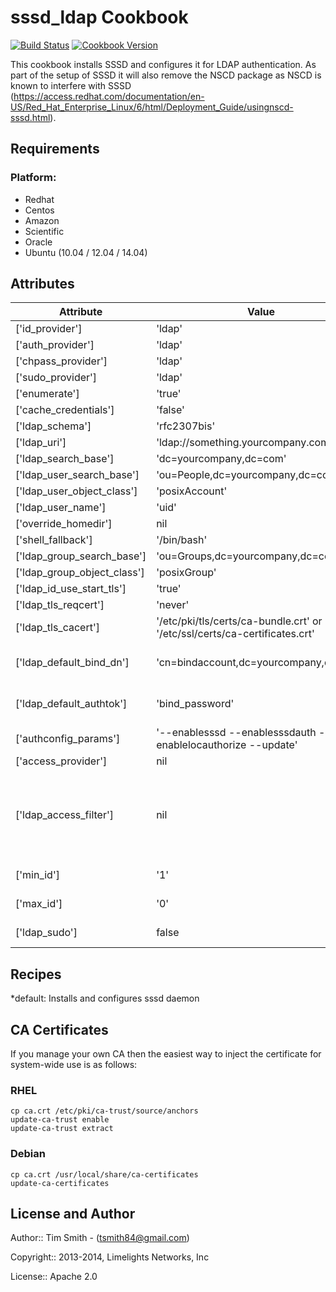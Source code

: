 sssd_ldap Cookbook
==================
[![Build Status](https://travis-ci.org/tas50/chef-sssd_ldap.svg?branch=master)](https://travis-ci.org/tas50/chef-sssd_ldap)
[![Cookbook Version](https://img.shields.io/cookbook/v/sssd_ldap.svg)](https://supermarket.chef.io/cookbooks/sssd_ldap)

This cookbook installs SSSD and configures it for LDAP authentication.  As part of the setup of SSSD it will also remove the NSCD package as NSCD is known to interfere with SSSD (https://access.redhat.com/documentation/en-US/Red_Hat_Enterprise_Linux/6/html/Deployment_Guide/usingnscd-sssd.html).

Requirements
------------

### Platform:

* Redhat
* Centos
* Amazon
* Scientific
* Oracle
* Ubuntu (10.04 / 12.04 / 14.04)

Attributes
----------
| Attribute | Value | Comment |
| -------------  | -------------  | -------------  |
| ['id_provider'] | 'ldap' | |
| ['auth_provider'] | 'ldap' | |
| ['chpass_provider'] | 'ldap' | |
| ['sudo_provider'] | 'ldap' | |
| ['enumerate'] | 'true' | |
| ['cache_credentials'] | 'false' | |
| ['ldap_schema'] | 'rfc2307bis' | |
| ['ldap_uri'] | 'ldap://something.yourcompany.com' | |
| ['ldap_search_base'] | 'dc=yourcompany,dc=com' | |
| ['ldap_user_search_base'] | 'ou=People,dc=yourcompany,dc=com' | |
| ['ldap_user_object_class'] | 'posixAccount' | |
| ['ldap_user_name'] | 'uid' | |
| ['override_homedir'] | nil | |
| ['shell_fallback'] | '/bin/bash' | |
| ['ldap_group_search_base'] | 'ou=Groups,dc=yourcompany,dc=com' | |
| ['ldap_group_object_class'] | 'posixGroup' | |
| ['ldap_id_use_start_tls'] | 'true' | |
| ['ldap_tls_reqcert'] | 'never' | |
| ['ldap_tls_cacert'] | '/etc/pki/tls/certs/ca-bundle.crt' or '/etc/ssl/certs/ca-certificates.crt' | defaults for RHEL and others respectively |
| ['ldap_default_bind_dn'] | 'cn=bindaccount,dc=yourcompany,dc=com' | if you have a domain that doesn't require binding set this attributes to nil
| ['ldap_default_authtok'] | 'bind_password' | if you have a domain that doesn't require binding set this to nil |
| ['authconfig_params'] | '--enablesssd --enablesssdauth --enablelocauthorize --update' | |
| ['access_provider'] | nil | Should be set to 'ldap' |
| ['ldap_access_filter'] | nil| Can use simple LDAP filter such as 'uid=abc123' or more expressive LDAP filters like '(&(objectClass=employee)(department=ITSupport))' |
| ['min_id'] | '1' | default, used to ignore lower uid/gid's |
| ['max_id'] | '0' | default, used to ignore higher uid/gid's |
| ['ldap_sudo'] | false | Adds ldap enabled sudoers (true/false) |


Recipes
-------

*default: Installs and configures sssd daemon

CA Certificates
---------------

If you manage your own CA then the easiest way to inject the certificate for system-wide use is as follows:

### RHEL

    cp ca.crt /etc/pki/ca-trust/source/anchors
    update-ca-trust enable
    update-ca-trust extract

### Debian

    cp ca.crt /usr/local/share/ca-certificates
    update-ca-certificates

License and Author
------------------

Author:: Tim Smith - (<tsmith84@gmail.com>)

Copyright:: 2013-2014, Limelights Networks, Inc

License:: Apache 2.0

